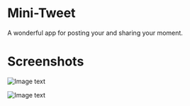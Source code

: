 # Mini-Tweet
A wonderful app for posting your and sharing your moment.

# Screenshots
![Image text](https://raw.githubusercontent.com/JIangZeMingKuangTu/mini-tweet/master/screenshot_1.png)

![Image text](https://raw.githubusercontent.com/JIangZeMingKuangTu/mini-tweet/master/screenshot_2.png)
